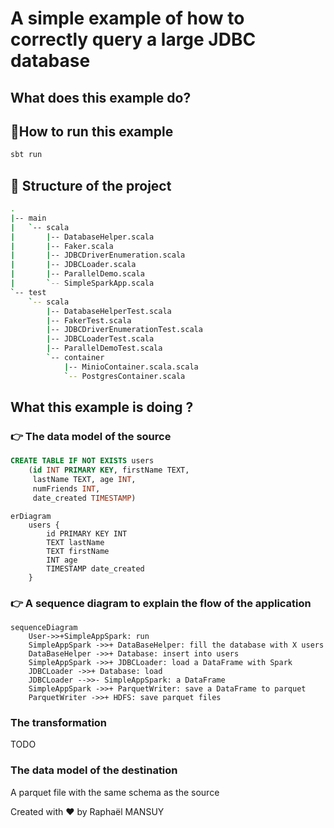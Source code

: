 # A simple example of how to correctly query a large JDBC database

## What does this example do?


## 🚀How to run this example 

```bash 
sbt run
```

## 📁 Structure of the project 

```bash
.
|-- main
|   `-- scala
|       |-- DatabaseHelper.scala
|       |-- Faker.scala
|       |-- JDBCDriverEnumeration.scala
|       |-- JDBCLoader.scala
|       |-- ParallelDemo.scala
|       `-- SimpleSparkApp.scala
`-- test
    `-- scala
        |-- DatabaseHelperTest.scala
        |-- FakerTest.scala
        |-- JDBCDriverEnumerationTest.scala
        |-- JDBCLoaderTest.scala
        |-- ParallelDemoTest.scala
        `-- container
            |-- MinioContainer.scala.scala
            `-- PostgresContainer.scala

```


## What this example is doing ?
 
### 👉 The data model of the source

```sql
CREATE TABLE IF NOT EXISTS users 
    (id INT PRIMARY KEY, firstName TEXT, 
     lastName TEXT, age INT, 
     numFriends INT, 
     date_created TIMESTAMP)
```

```mermaid
erDiagram
    users {
        id PRIMARY KEY INT
        TEXT lastName
        TEXT firstName
        INT age
        TIMESTAMP date_created
    }
```

### 👉 A sequence diagram to explain the flow of the application

```mermaid
sequenceDiagram
    User->>+SimpleAppSpark: run
    SimpleAppSpark ->>+ DataBaseHelper: fill the database with X users
    DataBaseHelper ->>+ Database: insert into users
    SimpleAppSpark ->>+ JDBCLoader: load a DataFrame with Spark
    JDBCLoader ->>+ Database: load
    JDBCLoader -->>- SimpleAppSpark: a DataFrame
    SimpleAppSpark ->>+ ParquetWriter: save a DataFrame to parquet
    ParquetWriter ->>+ HDFS: save parquet files
```

### The transformation

TODO


### The data model of the destination

A parquet file with the same schema as the source


Created with ❤️ by Raphaël MANSUY

